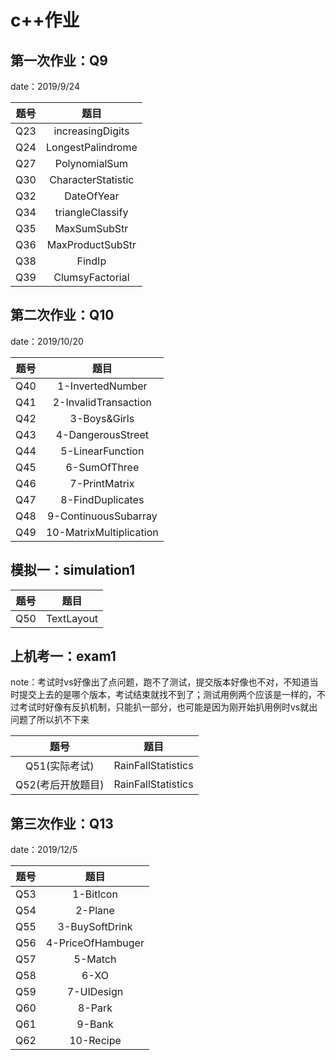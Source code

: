 # c++作业

## 第一次作业：Q9

date：2019/9/24

| 题号 |        题目        |
| :--: | :----------------: |
| Q23  |  increasingDigits  |
| Q24  | LongestPalindrome  |
| Q27  |   PolynomialSum    |
| Q30  | CharacterStatistic |
| Q32  |     DateOfYear     |
| Q34  |  triangleClassify  |
| Q35  |    MaxSumSubStr    |
| Q36  |  MaxProductSubStr  |
| Q38  |       FindIp       |
| Q39  |  ClumsyFactorial   |

## 第二次作业：Q10

date：2019/10/20

| 题号 |          题目           |
| :--: | :---------------------: |
| Q40  |    1-InvertedNumber     |
| Q41  |  2-InvalidTransaction   |
| Q42  |      3-Boys&Girls       |
| Q43  |    4-DangerousStreet    |
| Q44  |    5-LinearFunction     |
| Q45  |      6-SumOfThree       |
| Q46  |      7-PrintMatrix      |
| Q47  |    8-FindDuplicates     |
| Q48  |  9-ContinuousSubarray   |
| Q49  | 10-MatrixMultiplication |

## 模拟一：simulation1

| 题号 |    题目    |
| :--: | :--------: |
| Q50  | TextLayout |

## 上机考一：exam1

note：考试时vs好像出了点问题，跑不了测试，提交版本好像也不对，不知道当时提交上去的是哪个版本，考试结束就找不到了；测试用例两个应该是一样的，不过考试时好像有反扒机制，只能扒一部分，也可能是因为刚开始扒用例时vs就出问题了所以扒不下来

|       题号        |        题目        |
| :---------------: | :----------------: |
|   Q51(实际考试)   | RainFallStatistics |
| Q52(考后开放题目) | RainFallStatistics |



## 第三次作业：Q13

date：2019/12/5

| 题号 |       题目        |
| :--: | :---------------: |
| Q53  |     1-BitIcon     |
| Q54  |      2-Plane      |
| Q55  |  3-BuySoftDrink   |
| Q56  | 4-PriceOfHambuger |
| Q57  |      5-Match      |
| Q58  |       6-XO        |
| Q59  |    7-UIDesign     |
| Q60  |      8-Park       |
| Q61  |      9-Bank       |
| Q62  |     10-Recipe     |